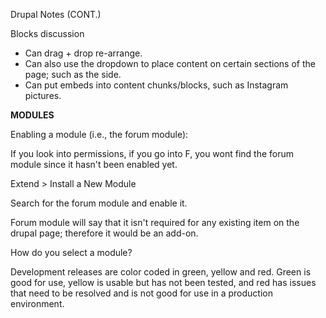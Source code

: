 Drupal Notes (CONT.)

Blocks discussion
- Can drag + drop re-arrange.
- Can also use the dropdown to place content on certain sections of the page; such as the side.
- Can put embeds into content chunks/blocks, such as Instagram pictures.

**MODULES**

Enabling a module (i.e., the forum module):

If you look into permissions, if you go into F, you wont find the forum module since it hasn't been enabled yet.

Extend > Install a New Module

Search for the forum module and enable it.

Forum module will say that it isn't required for any existing item on the drupal page; therefore it would be an add-on.


How do you select a module?

Development releases are color coded in green, yellow and red. Green is good for use, yellow is usable but has not been tested, and red has issues that need to be resolved and is not good for use in a production environment.
